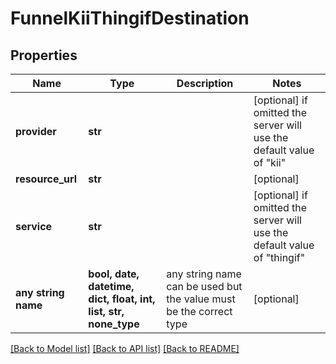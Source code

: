 # FunnelKiiThingifDestination


## Properties
Name | Type | Description | Notes
------------ | ------------- | ------------- | -------------
**provider** | **str** |  | [optional]  if omitted the server will use the default value of "kii"
**resource_url** | **str** |  | [optional] 
**service** | **str** |  | [optional]  if omitted the server will use the default value of "thingif"
**any string name** | **bool, date, datetime, dict, float, int, list, str, none_type** | any string name can be used but the value must be the correct type | [optional]

[[Back to Model list]](../README.md#documentation-for-models) [[Back to API list]](../README.md#documentation-for-api-endpoints) [[Back to README]](../README.md)


